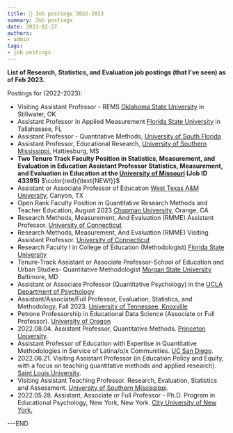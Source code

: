 ```yaml
---
title: 🎉 Job postings 2022-2023
summary: Job postings
date: 2023-02-27
authors:
- admin
tags:
- job postings
---
```

  
**List of Research, Statistics, and Evaluation job postings (that I've seen) as of Feb 2023.**


Postings for (2022-2023):  

- Visiting Assistant Professor - REMS [Oklahoma State University](https://www.higheredjobs.com/details.cfm?JobCode=178224809) in Stillwater, OK
- Assistant Professor in Applied Measurement [Florida State University](https://www.higheredjobs.com/details.cfm?JobCode=178226483) in Tallahassee, FL
- Assistant Professor - Quantitative Methods, [University of South Florida](https://jobs.chronicle.com/job/37353227/assistant-professor-quantitative-methods)
- Assistant Professor, Educational Research, [University of Southern Mississippi](https://www.higheredjobs.com/details.cfm?JobCode=178167908), Hattiesburg, MS
- **Two Tenure Track Faculty Position in Statistics, Measurement, and Evaluation in Education Assistant Professor Statistics, Measurement, and Evaluation in Education at the [University of Missouri](https://francish.netlify.app/post/jobs3/) (Job ID 43395)** $\color{red}{\text{NEW!}}$ 
- Assistant or Associate Professor of Education [West Texas A&M University](https://www.higheredjobs.com/details.cfm?JobCode=178138744), Canyon, TX
- Open Rank Faculty Position in Quantitative Research Methods and Teacher Education, August 2023 [Chapman University](https://www.higheredjobs.com/details.cfm?JobCode=178138037), Orange, CA
- Research Methods, Measurement, And Evaluation (RMME) Assistant Professor. [University of Connecticut](https://jobs.hr.uconn.edu/cw/en-us/job/496834/research-methods-measurement-and-evaluation-rmme-assistant-professor)
- Research Methods, Measurement, And Evaluation (RMME) Visiting Assistant Professor. [University of Connecticut](https://jobs.hr.uconn.edu/cw/en-us/job/496833/research-methods-measurement-and-evaluation-rmme-visiting-assistant-professor)
- Research Faculty I in College of Education (Methodologist) [Florida State University](https://jobs.chronicle.com/job/37309200/research-faculty-i-in-college-of-education-methodologist-/)
- Tenure-Track Assistant or Associate Professor-School of Education and Urban Studies- Quantitative Methodologist [Morgan State University](https://www.higheredjobs.com/details.cfm?JobCode=178112582&utm_source=09_23_22) Baltimore, MD
- Assistant or Associate Professor (Quantitative Psychology) in the [UCLA Department of Psychology](https://recruit.apo.ucla.edu/JPF07723)
- Assistant/Associate/Full Professor, Evaluation, Statistics, and Methodology, Fall 2023. [University of Tennessee, Knoxville](https://www.higheredjobs.com/details.cfm?JobCode=178066179&)
- Petrone Professorship in Educational Data Science (Associate or Full Professor). [University of Oregon](https://www.higheredjobs.com/details.cfm?JobCode=178064863)
- 2022.08.04. Assistant Professor, Quantitative Methods. [Princeton University](https://jobs.chronicle.com/job/37293518/assistant-professor-quantitative-methods/).
- Assistant Professor of Education with Expertise in Quantitative Methodologies in Service of Latina/o/x Communities. [UC San Diego](https://apol-recruit.ucsd.edu/JPF03251).
- 2022.06.21. Visiting Assistant Professor (in Education Policy and Equity, with a focus on teaching quantitative methods and applied research). [Saint Louis University](https://www.higheredjobs.com/details.cfm?JobCode=177976393).
- Visiting Assistant Teaching Professor. Research, Evaluation, Statistics and Assessment. [University of Southern Mississippi](https://www.higheredjobs.com/details.cfm?JobCode=177976509).
- 2022.05.28. Assistant, Associate or Full Professor - Ph.D. Program in Educational Psychology, New York, New York. [City University of New York.](https://cuny.jobs/jobs/?q=24339)



---END
